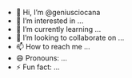- 👋 Hi, I’m @geniusciocana
- 👀 I’m interested in ...
- 🌱 I’m currently learning ...
- 💞️ I’m looking to collaborate on ...
- 📫 How to reach me ...
- 😄 Pronouns: ...
- ⚡ Fun fact: ...

<!---
geniusciocana/geniusciocana is a ✨ special ✨ repository because its `README.md` (this file) appears on your GitHub profile.
You can click the Preview link to take a look at your changes.
--->
